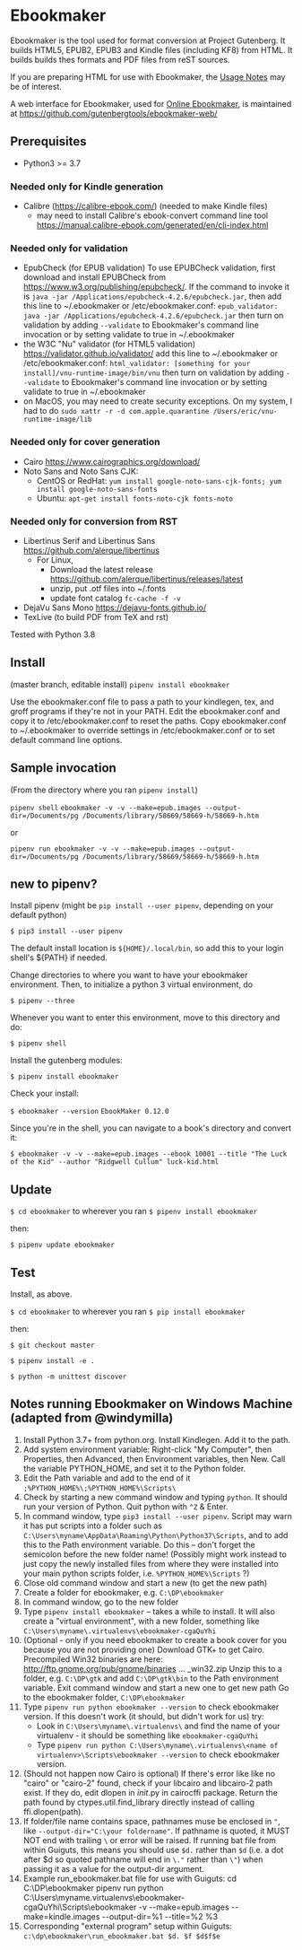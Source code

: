 # Ebookmaker


Ebookmaker is the tool used for format conversion at Project Gutenberg.
It builds HTML5, EPUB2, EPUB3 and Kindle files (including KF8) from HTML.
It builds builds thes formats and PDF files from reST sources.

If you are preparing HTML for use with Ebookmaker, the [Usage Notes](USAGE.md) may be of interest.

A web interface for Ebookmaker, used for [Online Ebookmaker](https://ebookmaker.pglaf.org), is maintained at https://github.com/gutenbergtools/ebookmaker-web/


## Prerequisites

* Python3 >= 3.7

### Needed only for Kindle generation

* Calibre (https://calibre-ebook.com/) (needed to make  Kindle files)
    * may need to install Calibre's ebook-convert command line tool https://manual.calibre-ebook.com/generated/en/cli-index.html

### Needed only for validation

* EpubCheck (for EPUB validation) To use EPUBCheck validation, first download and install EPUBCheck from https://www.w3.org/publishing/epubcheck/. If the command to invoke it is  `java -jar /Applications/epubcheck-4.2.6/epubcheck.jar`, then add this line to ~/.ebookmaker or /etc/ebookmaker.conf: `epub_validator: java -jar /Applications/epubcheck-4.2.6/epubcheck.jar` then turn on validation by adding `--validate` to Ebookmaker's command line invocation or by setting validate to true in ~/.ebookmaker
* the W3C "Nu" validator (for HTML5 validation) https://validator.github.io/validator/ add this line to ~/.ebookmaker or /etc/ebookmaker.conf: `html_validator: [something for your install]/vnu-runtime-image/bin/vnu` then turn on validation by adding `--validate` to Ebookmaker's command line invocation or by setting validate to true in ~/.ebookmaker
* on MacOS, you may need to create security exceptions. On my system, I had to do `sudo xattr -r -d com.apple.quarantine /Users/eric/vnu-runtime-image/lib`

### Needed only for cover generation

* Cairo https://www.cairographics.org/download/
* Noto Sans and Noto Sans CJK:
    * CentOS or RedHat: `yum install google-noto-sans-cjk-fonts; yum install google-noto-sans-fonts`
    * Ubuntu: `apt-get install fonts-noto-cjk fonts-noto`

### Needed only for conversion from RST

* Libertinus Serif and Libertinus Sans https://github.com/alerque/libertinus
    * For Linux, 
        * Download the latest release https://github.com/alerque/libertinus/releases/latest
        * unzip, put .otf files into ~/.fonts 
        * update font catalog `fc-cache -f -v`
* DejaVu Sans Mono https://dejavu-fonts.github.io/
* TexLive (to build PDF from TeX and rst)

Tested with Python 3.8

## Install

(master branch, editable install)
`pipenv install ebookmaker`

Use the ebookmaker.conf file to pass a path to your kindlegen, tex, and groff programs 
if they're not in your PATH. Edit the ebookmaker.conf and copy it to /etc/ebookmaker.conf to 
reset the paths.
Copy ebookmaker.conf to ~/.ebookmaker to override settings in /etc/ebookmaker.conf or to set default 
command line options.

## Sample invocation

(From the directory where you ran `pipenv install`)

`pipenv shell`
`ebookmaker -v -v --make=epub.images --output-dir=/Documents/pg /Documents/library/58669/58669-h/58669-h.htm`

or

`pipenv run ebookmaker -v -v --make=epub.images --output-dir=/Documents/pg /Documents/library/58669/58669-h/58669-h.htm`


## new to pipenv?

Install pipenv  (might be `pip install --user pipenv`, depending on your default python)

`$ pip3 install --user pipenv`

The default install location is `${HOME}/.local/bin`, so add this to your login shell's ${PATH} if needed.

Change directories to where you want to have your ebookmaker environment. Then, to initialize a python 3 virtual environment, do

`$ pipenv --three`

Whenever you want to enter this environment, move to this directory and do:

`$ pipenv shell`
 
Install the gutenberg modules:

`$ pipenv install ebookmaker`

Check your install:

`$ ebookmaker --version`
`EbookMaker 0.12.0`

Since you're in the shell, you can navigate to a book's directory and convert it:

`$ ebookmaker -v -v --make=epub.images --ebook 10001 --title "The Luck of the Kid" --author "Ridgwell Cullum" luck-kid.html`

## Update

`$ cd ebookmaker` to wherever you ran `$ pipenv install ebookmaker`

then:

`$ pipenv update ebookmaker`

## Test

Install, as above.

`$ cd ebookmaker` to wherever you ran `$ pip install ebookmaker`

then:

`$ git checkout master`

`$ pipenv install -e .`

`$ python -m unittest discover`


## Notes running Ebookmaker on Windows Machine (adapted from @windymilla)

1. Install Python 3.7+ from python.org. Install Kindlegen. Add it to the path. 
2. Add system environment variable: Right-click "My Computer", then Properties, then Advanced, then Environment variables, then New. Call the variable PYTHON_HOME, and set it to the Python folder.
3. Edit the Path variable and add to the end of it `;%PYTHON_HOME%\;%PYTHON_HOME%\Scripts\`
4. Check by starting a new command window and typing `python`. It should run your version of Python. Quit python with `^Z` & Enter.
5. In command window, type `pip3 install --user pipenv`. Script may warn it has put scripts into a folder such as `C:\Users\myname\AppData\Roaming\Python\Python37\Scripts`, and to add this to the Path environment variable. Do this – don't forget the semicolon before the new folder name! (Possibly might work instead to just copy the newly installed files from where they were installed into your main python scripts folder, i.e. `%PYTHON_HOME%\Scripts` ?)
6. Close old command window and start a new (to get the new path)
7. Create a folder for ebookmaker, e.g. `C:\DP\ebookmaker`
8. In command window, go to the new folder
9. Type `pipenv install ebookmaker` – takes a while to install. It will also create a "virtual environment", with a new folder, something like `C:\Users\myname\.virtualenvs\ebookmaker-cgaQuYhi`
10. (Optional - only if you need ebookmaker to create a book cover for you because you are not providing one)
    Download GTK+ to get Cairo. Precompiled Win32 binaries are here: http://ftp.gnome.org/pub/gnome/binaries ... _win32.zip
    Unzip this to a folder, e.g. `C:\DP\gtk` and add `C:\DP\gtk\bin` to the Path environment variable.
    Exit command window and start a new one to get new path
    Go to the ebookmaker folder, `C:\DP\ebookmaker`
11. Type `pipenv run python ebookmaker --version` to check ebookmaker version. If this doesn't work (it should, but didn't work for us) try:
    - Look in `C:\Users\myname\.virtualenvs\` and find the name of your virtualenv - it should be something like `ebookmaker-cgaQuYhi`
    - Type `pipenv run python C:\Users\myname\.virtualenvs\<name of virtualenv>\Scripts\ebookmaker --version` to check ebookmaker version. 
12. (Should not happen now Cairo is optional) If there's error like like no "cairo" or "cairo-2" found, check if your libcairo and libcairo-2 path exist. If they do, edit dlopen in  _init_.py in cairocffi package. Return the path found by ctypes.util.find_library directly instead of calling ffi.dlopen(path).
13. If folder/file name contains space, pathnames muse be enclosed in `"`, like `--output-dir="C:\your foldername"`. If pathname is quoted, it MUST NOT end with trailing `\` or error will be raised. If running bat file from within Guiguts, this means you should use `$d.` rather than `$d` (i.e. a dot after $d so quoted pathname will end in `\."` rather than `\"`) when passing it as a value for the output-dir argument.
14. Example run_ebookmaker.bat file for use with Guiguts:
      cd C:\DP\ebookmaker
      pipenv run python C:\Users\myname\.virtualenvs\ebookmaker-cgaQuYhi\Scripts\ebookmaker -v --make=epub.images --make=kindle.images --output-dir=%1 --title=%2 %3
15. Corresponding "external program" setup within Guiguts:
      `c:\dp\ebookmaker\run_ebookmaker.bat $d. $f $d$f$e`
